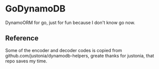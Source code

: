 # GoDynamoDB
DynamoORM for go, just for fun because I don't know go now.

## Reference
Some of the encoder and decoder codes is copied from github.com/justonia/dynamodb-helpers, greate thanks for justonia, that repo saves my time.
